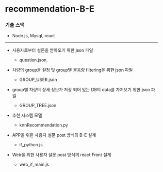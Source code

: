 # recommendation-B-E

### 기술 스택
-  Node.js, Mysql, react  
---
- 사용자로부터 설문을 받아오기 위한 json 파일 
  - question.json, 

- 차량의 group을 설정 및 group별 물동량 filtering을 위한 json 파일
  - GROUP_USER.json
  
- group별 차량의 상세 정보가 저장 되어 있는 DB의 data를 가져오기 위한 json 파일
  - GROUP_TREE.json
  
- 추천 시스템 모델 
  - knnRecommendation.py
  
- APP을 위한 사용자 설문 post 방식의 B-E 설계 
  - if_python.js
  
- Web을 위한 사용자 설문 post 방식의 react Front 설계
  - web_if_main.js
  
  
